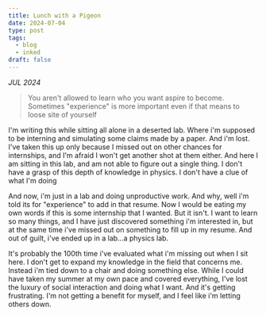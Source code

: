 ```yaml
---
title: Lunch with a Pigeon
date: 2024-07-04
type: post
tags:
  - blog
  - inked
draft: false
---
```

*JUL 2024*

>You aren't allowed to learn who you want aspire to become. Sometimes "experience" is more important even if that means to loose site of yourself

I'm writing this while sitting all alone in a deserted lab. Where i'm supposed to be interning and simulating some claims made by a paper. And i'm lost. I've taken this up only because I missed out on other chances for internships, and I'm afraid I won't get another shot at them either. And here I am sitting in this lab, and am not able to figure out a single thing. I don't have a grasp of this depth of knowledge in physics. I don't have a clue of what I'm doing

And now, i'm just in a lab and doing unproductive work. And why, well i'm told its for "experience" to add in that resume. Now I would be eating my own words if this is some internship that I wanted. But it isn't. I want to learn so many things, and I have just discovered something i'm interested in, but at the same time i've missed out on something to fill up in my resume. And out of guilt, i've ended up in a lab...a physics lab.

It's probably the 100th time i've evaluated what i'm missing out when I sit here. I don't get to expand my knowledge in the field that concerns me. Instead i'm tied down to a chair and doing something else. While I could have taken my summer at my own pace and covered everything, I've lost the luxury of social interaction and doing what I want. And it's getting frustrating. I'm not getting a benefit for myself, and I feel like i'm letting others down.